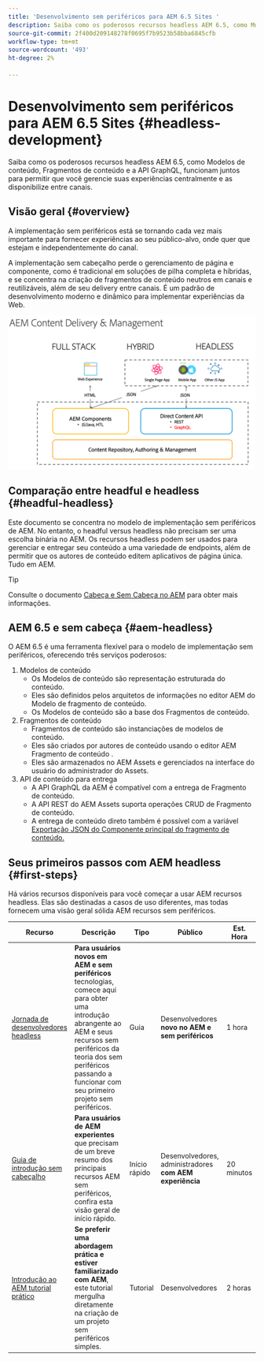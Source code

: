```yaml
---
title: 'Desenvolvimento sem periféricos para AEM 6.5 Sites '
description: Saiba como os poderosos recursos headless AEM 6.5, como Modelos de conteúdo, Fragmentos de conteúdo e a API GraphQL, funcionam juntos para permitir que você gerencie suas experiências centralmente e as disponibilize entre canais.
source-git-commit: 2f400d209148278f0695f7b9523b58bba6845cfb
workflow-type: tm+mt
source-wordcount: '493'
ht-degree: 2%

---
```



# Desenvolvimento sem periféricos para AEM 6.5 Sites {#headless-development}

Saiba como os poderosos recursos headless AEM 6.5, como Modelos de conteúdo, Fragmentos de conteúdo e a API GraphQL, funcionam juntos para permitir que você gerencie suas experiências centralmente e as disponibilize entre canais.

## Visão geral {#overview}

A implementação sem periféricos está se tornando cada vez mais importante para fornecer experiências ao seu público-alvo, onde quer que estejam e independentemente do canal.

A implementação sem cabeçalho perde o gerenciamento de página e componente, como é tradicional em soluções de pilha completa e híbridas, e se concentra na criação de fragmentos de conteúdo neutros em canais e reutilizáveis, além de seu delivery entre canais. É um padrão de desenvolvimento moderno e dinâmico para implementar experiências da Web.

![Modelos de implementação de AEM](assets/aem-implementation-models.png)

## Comparação entre headful e headless {#headful-headless}

Este documento se concentra no modelo de implementação sem periféricos de AEM. No entanto, o headful versus headless não precisam ser uma escolha binária no AEM. Os recursos headless podem ser usados para gerenciar e entregar seu conteúdo a uma variedade de endpoints, além de permitir que os autores de conteúdo editem aplicativos de página única. Tudo em AEM.

>[!TIP]
>
>Consulte o documento [Cabeça e Sem Cabeça no AEM](/help/sites-developing/headful-headless.md) para obter mais informações.

## AEM 6.5 e sem cabeça {#aem-headless}

O AEM 6.5 é uma ferramenta flexível para o modelo de implementação sem periféricos, oferecendo três serviços poderosos:

1. Modelos de conteúdo
   * Os Modelos de conteúdo são representação estruturada do conteúdo.
   * Eles são definidos pelos arquitetos de informações no editor AEM do Modelo de fragmento de conteúdo.
   * Os Modelos de conteúdo são a base dos Fragmentos de conteúdo.
1. Fragmentos de conteúdo
   * Fragmentos de conteúdo são instanciações de modelos de conteúdo.
   * Eles são criados por autores de conteúdo usando o editor AEM Fragmento de conteúdo .
   * Eles são armazenados no AEM Assets e gerenciados na interface do usuário do administrador do Assets.
1. API de conteúdo para entrega
   * A API GraphQL da AEM é compatível com a entrega de Fragmento de conteúdo.
   * A API REST do AEM Assets suporta operações CRUD de Fragmento de conteúdo.
   * A entrega de conteúdo direto também é possível com a variável [Exportação JSON do Componente principal do fragmento de conteúdo.](https://experienceleague.adobe.com/docs/experience-manager-core-components/using/components/content-fragment-component.html)

## Seus primeiros passos com AEM headless {#first-steps}

Há vários recursos disponíveis para você começar a usar AEM recursos headless. Elas são destinadas a casos de uso diferentes, mas todas fornecem uma visão geral sólida AEM recursos sem periféricos.

| Recurso | Descrição | Tipo | Público | Est. Hora |
|---|---|---|---|---|
| [Jornada de desenvolvedores headless](/help/journey-headless/developer/overview.md) | **Para usuários novos em AEM e sem periféricos** tecnologias, comece aqui para obter uma introdução abrangente ao AEM e seus recursos sem periféricos da teoria dos sem periféricos passando a funcionar com seu primeiro projeto sem periféricos. | Guia | Desenvolvedores **novo no AEM e sem periféricos** | 1 hora |
| [Guia de introdução sem cabeçalho](/help/sites-developing/headless/getting-started/introduction.md) | **Para usuários de AEM experientes** que precisam de um breve resumo dos principais recursos AEM sem periféricos, confira esta visão geral de início rápido. | Início rápido | Desenvolvedores, administradores **com AEM experiência** | 20 minutos |
| [Introdução ao AEM tutorial prático](https://experienceleague.adobe.com/docs/experience-manager-learn/getting-started-with-aem-headless/graphql/multi-step/overview.html) | **Se preferir uma abordagem prática e estiver familiarizado com AEM**, este tutorial mergulha diretamente na criação de um projeto sem periféricos simples. | Tutorial | Desenvolvedores | 2 horas |
